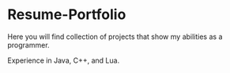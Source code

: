 # Resume-Portfolio
Here you will find collection of projects that show my abilities as a programmer.

Experience in Java, C++, and Lua.
